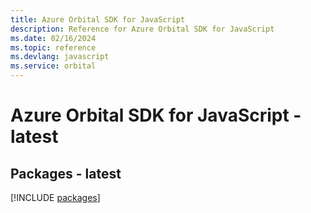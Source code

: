 ```yaml
---
title: Azure Orbital SDK for JavaScript
description: Reference for Azure Orbital SDK for JavaScript
ms.date: 02/16/2024
ms.topic: reference
ms.devlang: javascript
ms.service: orbital
---
```

# Azure Orbital SDK for JavaScript - latest
## Packages - latest
[!INCLUDE [packages](orbital-index.md)]
